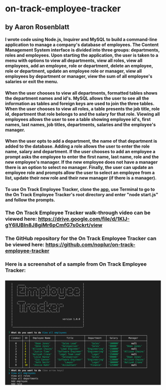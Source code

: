 # on-track-employee-tracker
## by Aaron Rosenblatt

#### I wrote code using Node.js, Inquirer and MySQL to build a command-line application to manage a company's database of employees. The Content Management System interface is divided into three groups: departments, roles and employees. Upon starting the application, the user is taken to a menu with options to view all departments, view all roles, view all employees, add an employee, role or department, delete an employee, role or department, update an employee role or manager, view all employees by department or manager, view the sum of all employee's salaries or exit the menu.

#### When the user chooses to view all departments, formatted tables shows the department names and id's. MySQL allows the user to see all the information as tables and foreign keys are used to join the three tables. When the user chooses to view all roles, a table presents the job title, role id, department that role belongs to and the salary for that role. Viewing all employees allows the user to see a table showing employee id's, first names, last names, job titles, departments, salaries and the employee's manager. 

#### When the user opts to add a department, the name of that department is added to the database. Adding a role allows the user to enter the role name, salary and department. If the user chooses to add an employee a prompt asks the employee to enter the first name, last name, role and the new employee's manager. If the new employee does not have a manager there is an option to select no manager. Finally, the user can update an employee role and prompts allow the user to select an employee from a list, update their new role and their new manager (if there is a manager).

#### To use On Track Employee Tracker, clone the [app](https://github.com/noplur/on-track-employee-tracker), use Terminal to go to the On Track Employee Tracker's root directory and enter "node start.js" and follow the prompts. 

### The On Track Employee Tracker walk-through video can be viewed here: https://drive.google.com/file/d/1KIJ-gY6lUBIn8J8giMr6pCmfG7s0ckrt/view

### The GitHub repository for the On Track Employee Tracker can be viewed here: https://github.com/noplur/on-track-employee-tracker

### Here is a screenshot of a sample from On Track Employee Tracker:
### ![](./images/on-track-employee-tracker.jpg)